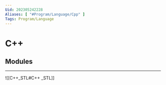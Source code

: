 ```yaml
---
Uid: 202305242228
Aliases: [ "#Program/Language/Cpp" ]
Tags: Program/Language 
---
```

# C++

## Modules
---
![[C++_STL#C++ _STL]]